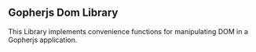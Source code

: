 Gopherjs Dom Library
-----------------------

This Library implements convenience functions for manipulating DOM 
in a Gopherjs application.
